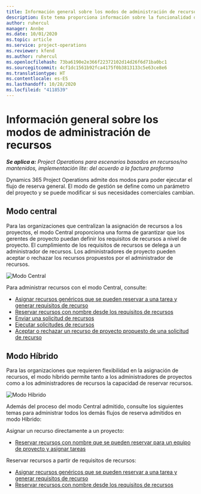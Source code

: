 ```yaml
---
title: Información general sobre los modos de administración de recursos
description: Este tema proporciona información sobre la funcionalidad de gestión de recursos en las Dynamics 365 Project Operations.
author: ruhercul
manager: Annbe
ms.date: 10/01/2020
ms.topic: article
ms.service: project-operations
ms.reviewer: kfend
ms.author: ruhercul
ms.openlocfilehash: 73ba6190e2e366f22372102d14d26f6d71ba0bc1
ms.sourcegitcommit: 4cf1dc1561b92fca4175f0b3813133c5e63ce8e6
ms.translationtype: HT
ms.contentlocale: es-ES
ms.lasthandoff: 10/28/2020
ms.locfileid: "4118539"
---
```

# <a name="resource-management-modes-overview"></a>Información general sobre los modos de administración de recursos

_**Se aplica a:** Project Operations para escenarios basados en recursos/no mantenidos, implementación lite: del acuerdo a la factura proforma_


Dynamics 365 Project Operations admite dos modos para poder ejecutar el flujo de reserva general. El modo de gestión se define como un parámetro del proyecto y se puede modificar si sus necesidades comerciales cambian.    

## <a name="central-mode"></a>Modo central
Para las organizaciones que centralizan la asignación de recursos a los proyectos, el modo Central proporciona una forma de garantizar que los gerentes de proyecto puedan definir los requisitos de recursos a nivel de proyecto. El cumplimiento de los requisitos de recursos se delega a un administrador de recursos. Los administradores de proyecto pueden aceptar o rechazar los recursos propuestos por el administrador de recursos.

![Modo Central](./media/resource-management-central.png)

Para administrar recursos con el modo Central, consulte:

- [Asignar recursos genéricos que se pueden reservar a una tarea y generar requisitos de recurso](https://docs.microsoft.com/dynamics365/project-service/assign-generic-bookable-resource)
- [Reservar recursos con nombre desde los requisitos de recursos](https://docs.microsoft.com/dynamics365/project-service/book-named-resource)
- [Enviar una solicitud de recursos](https://docs.microsoft.com/dynamics365/project-service/submit-resource-request)
- [Ejecutar solicitudes de recursos](https://docs.microsoft.com/dynamics365/project-service/resource-management-fulfill-requests)
- [Aceptar o rechazar un recurso de proyecto propuesto de una solicitud de recurso](https://docs.microsoft.com/dynamics365/project-service/accept-reject-proposed-resource)

## <a name="hybrid-mode"></a>Modo Híbrido
Para las organizaciones que requieren flexibilidad en la asignación de recursos, el modo híbrido permite tanto a los administradores de proyectos como a los administradores de recursos la capacidad de reservar recursos.

![Modo Híbrido](./media/resource-management-hybrid.png)

Además del proceso del modo Central admitido, consulte los siguientes temas para administrar todos los demás flujos de reserva admitidos en modo Híbrido:

Asignar un recurso directamente a un proyecto:
- [Reservar recursos con nombre que se pueden reservar para un equipo de proyecto y asignar tareas](https://docs.microsoft.com/dynamics365/project-service/assign-named-bookable-resource)

Reservar recursos a partir de requisitos de recursos:
- [Asignar recursos genéricos que se pueden reservar a una tarea y generar requisitos de recurso](https://docs.microsoft.com/dynamics365/project-service/assign-generic-bookable-resource)
- [Reservar recursos con nombre desde los requisitos de recursos](https://docs.microsoft.com/dynamics365/project-service/book-named-resource)
